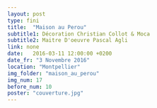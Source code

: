 ```yaml
---
layout: post
type: fini
title:  "Maison au Perou"
subtitle1: Décoration Christian Collot & Moca
subtitle2: Maitre D'oeuvre Pascal Agli
link: none
date:   2016-03-11 12:00:00 +0200
date_fr: "3 Novembre 2016"
location: "Montpellier"
img_folder: "maison_au_perou"
img_num: 17
before_num: 10
poster: "couverture.jpg"
---
```

